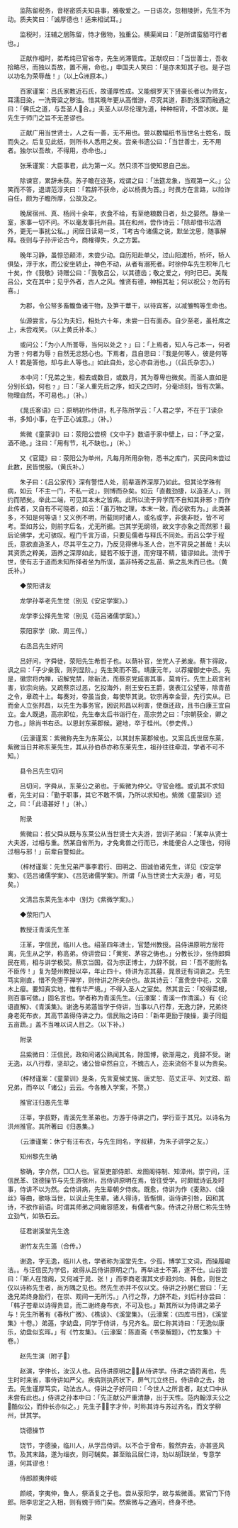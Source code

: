 <!-- { "loadSidebar": true } -->
　　监陈留税务，音枢密质夫知县事，雅敬爱之。一日语次，忽相陵折，先生不为动。质夫笑曰：「诚厚德也！适来相试耳。」

　　监税时，汪辅之居陈留，恃才傲物，独重公。横渠闻曰：「是所谓蛮貊可行者也。」

　　正献作相时，弟希纯已官省寺，先生尚滞管库。正献叹曰：「当世善士，吾收拾略尽，而独以吾故，置不用，命也。」申国夫人笑曰：「是亦未知其子也。是子岂以功名为荣辱哉！」（以上洲原本。）

　　百家谨案：吕氏家教近石氏，故谨厚性成。又能纲罗天下贤豪长者以为师友，耳濡目染，一洗膏粱之秽浊。惜其晚年更从高僧游，尽究其道，斟酌浅深而融通之曰：「佛氏之道，与吾圣人合。」夫圣人以尽伦理为道，种种相背，不啻冰炭。是先生于师门之旨不无差谬也。

　　正献广用当世贤士，人之有一善，无不用也。尝以数幅纸书当世名士姓名，既而失之。后复见此纸，则所书人悉用之矣。尝亲书遗公曰：「当世善士，无不用者。独尔以吾故，不得用，亦命也。」

　　张釆谨案：大臣事君，此为第一义。然只须不当使知恩自己出。

　　除谏官，累辞未获。苏子瞻在迩英，戏谓之曰：「法筵龙象，当观第一义。」公笑而不答，退谓范淳夫曰：「若辞不获命，必以杨畏为首。」时畏方在言路，以险诈自任，颇为子瞻所厚，公故及之。

　　晚居宿州、真、杨间十余年，衣食不给，有至绝粮数日者，处之晏然。静坐一室，家事一切不问。不以毫发事托州县。其在和州，尝作诗云：「除却借书沽酒外，更无一事扰公私。」闲居日读易一爻，考古今诸儒之说，默坐沈思，随事解释。夜则与子孙评论古今，商榷得失，久之方罢。

　　晚年习静，虽惊恐颠沛，未尝少动。自历阳赴单父，过山阳渡桥，桥坏，轿人俱坠，浮于水，而公安坐轿止，神色不动，从者有溺死者。时徐仲车先生积年几七十矣，作《我敬》诗赠公曰：「我敬吕公，以其德齿；敬之爱之，何时已已。美哉吕公，文在其中；见乎外者，古人之风。惟贤有德，神相其祉；何以祝公﹖勿药有喜。」

　　为郡，令公帑多畜鳆鱼诸干物，及笋干蕈干，以待宾客，以减雏鸭等生命也。

　　仙源尝言，与公为夫妇，相处六十年，未尝一日有面赤。自少至老，虽衽席之上，未尝戏笑。（以上黄氏补本。）

　　或问公：「为小人所詈辱，当何以处之﹖」曰：「上焉者，知人与己本一，何者为詈﹖何者为辱﹖自然无忿怒心也。下焉者，且自思曰：『我是何等人，彼是何等人！若是答他，却与此人等也。』如此自处，忿心亦自消也。」（《吕氏杂志》。）

　　本中问：「兄弟之生，相去或数日，或数月，其为尊卑也微矣。而圣人直如是分别长幼，何也﹖」曰：「圣人重先后之序，如天之四时，分毫顷刻，皆有次第。物理自然，不可易也。」（补。）

　　《晁氏客语》曰：原明初作侍讲，札子陈所学云：「人君之学，不在于读杂书，多知小事，在于正心诚意。」（补。）

　　紫微《童蒙训》曰：荥阳公尝榜《文中子》数语于家中壁上，曰：「予之室，酒不绝。」注曰：「用有节，礼不缺也。」（补。）

　　又《官箴》曰：荥阳公为单州，凡每月所用杂物，悉书之库门，买民间未尝过此数，民皆悦服。（黄氏补。）

　　朱子曰：《吕公家传》深有警悟人处，前辈涵养深厚乃如此。但其论学殊有病，如云「不主一门，不私一说」，则博而杂矣。如云「直截劲捷，以造圣人」，则约而陋矣。举此二端，可见其本末之皆病。此所以流于异学而不自知其非邪﹖而作此传者，又自有不可晓者，如云：「虽万物之理，本末一致，而必欲有为。」此类甚多，不知是何等语！又义例不明，所载同时诸人，或名或字，非褒非贬，皆不可考。至如苏公，则前字后名，尤无所据。岂其学无纲领，故文字亦象之而然邪！最后论佛学，尤可骇叹。程门千言万语，只要见儒者与释氏不同处。而吕公学于程氏，意欲直造圣人，尽其平生之力，乃反见得佛与圣人合，岂不背戾之甚哉！夫以其资质之粹美，涵养之深厚如此，疑若不叛于道，而穷理不精，错谬如此。流传于世，使有志于道而未知所择者坐为所误，盖非特莠之乱苗、紫之乱朱而已也。（黄氏补。）

　　◆荥阳讲友

　　龙学孙莘老先生觉（别见《安定学案》。）

　　龙学李公择先生常（别见《范吕诸儒学案》。）

　　荥阳家学（欧、周三传。）

　　右丞吕先生好问

　　吕好问，字舜徒，荥阳先生希哲子也。以荫补官，坐党人子弟废。蔡卞得政，讽之曰：「子少亲我，则列显阶。」先生笑而不答。靖康元年，以荐擢御史中丞。先是，徽宗将内禅，诏解党禁，除新法，而蔡京党戚害其事，莫肯行。先生上疏言利害，钦宗向纳。又疏蔡京过恶，乞投海外，削王安石王爵，褒表江公望等，除青苗之令，章疏十上。每奏对，帝虽当食，每使毕其说。钦宗再幸金营，先行实从。已而金人立张邦昌，以先生为事务官，因说邦昌以利害，使亟还政，且书白康王宜自立。金人既退，高宗即位，先生奉太后书诣行在，高宗劳之曰：「宗朝获全，卿之力也。」除尚书右丞。以恩封东莱郡候。避地，卒于桂州。（参史传。）

　　（云濠谨案：紫微称先生为东莱公，以其封东莱郡候也。又案吕氏世居东莱，紫微当日并称东莱先生，其从孙伯恭亦称东莱先生，祖孙往往牵混，学者不可不知。）

　　县令吕先生切问

　　吕切问，字舜从，东莱公之弟也。于紫微为仲父。守官会稽。或讥其不求知者，先生对曰：「勤于职事，其它不敢不慎，乃所以求知也。紫微《童蒙训》述之，曰：「此语甚好！」（补。）

　　附录

　　紫微曰：叔父舜从既与东莱公从当世贤士大夫游，尝训子弟曰：「某幸从贤士大夫游，过相与重。然某自省所为，才免禽兽之行而已，未能便合人之理也，何得过相与邪！」前辈自警如此。

　　（梓材谨案：先生兄弟严事李君行、田明之、田诚伯诸先生，详见《安定学案》、《范吕诸儒学案》、《吕范诸儒学案》。所谓「从当世贤士大夫游」者，可见矣。）

　　文清吕东莱先生本中（别为《紫微学案》。）

　　◆荥阳门人

　　教授汪青溪先生革

　　汪革，字信民，临川人也。绍圣四年进士，官楚州教授。吕侍讲原明方居符离，先生从之学，称高弟。侍讲尝曰：「黄宪、茅容之俦也。」分教长沙，张侍郎舜民在焉，相与讲学极契。蔡京当国，召为宗正博士，力辞不就，曰：「吾不能附名不臣传！」复为楚州教授以卒，年止四十。侍讲为志其墓，晁景迂有词哀之。先生笃实刚直，惜不免堕于禅学，则侍讲之所夹杂也。故其诗云：「富贵空中花，文章木上瘿。要知真实地，惟有华严境。」不得入圣人之室矣。然其言云：「咬得菜根，则百事可做。」固名言也。学者称为青溪先生。（云濠案：青溪一作清溪。）有《论语直解》、《青溪集》。谢逸与弟薖皆学于侍讲，当事以八行荐，无逸力辞，兄弟终身老死布衣，其高节盖得侍讲之力。信民贻之诗曰：「新年更励于陵操，妻子同鉏五亩蔬。」盖不当唯以词人目之。（以下补。）

　　附录

　　吕紫微曰：汪信民，政和间诸公熟闻其名，除国博，欲渐用之，竟辞不受。谢无逸，以八行荐，坚却之。诸公皆卓然自立，不媿古人，迩来流俗不复以为贵矣。

　　（梓材谨案：《童蒙训》是条，先言夏候丈旄、唐丈恕、范丈正平、刘丈跂、蹈兄弟，而卒以「诸公」云云。今各散入学案，不赘。）

　　推官汪归愚先生莘

　　汪莘，字叔野，青溪先生革弟也。方游于侍讲之门，学行亚于其兄。以诗名为洪州推官。其所著曰《归愚集。》

　　（云濠谨案：休宁有汪布衣，与先生同名，字叔耕，为朱子讲学之友。）

　　知州黎先生确

　　黎确，字介然，□□人也。官至吏部侍郎、龙图阁待制、知漳州。崇宁间，汪信民革、饶德操节与先生游宿州，吕侍讲原明在焉，皆往受学。时颇赋诗诋及时事，侍讲不以为然。会侍讲病，先生辈朝夕侍疾。既愈，侍讲为作《麦熟》、《缲丝》等曲，歌咏当世，以讽止先生辈。诸人得诗，皆惭惧，诣侍讲引咎，因和其诗，不欲作前语。时谓其师弟之间雍容感发，有儒者气象。侍讲之孙居仁称先生特立劲气，如铁石云。

　　征君谢溪堂先生逸

　　谢竹友先生薖（合传。）

　　谢逸，字无逸，临川人也，学者称为溪堂先生。少孤，博学工文词，而操履峻洁。。与汪信民为学侣，故得从吕侍讲原明之门。再举进士不第，遂不仕。山谷尝曰：「斯人在馆阁，又何减于晁、张！」而李商老谓其文步趋刘向、韩愈，则世之仅以诗称先生者，尚方隅之见也。然先生亦并不仅以文。侍讲之孙居仁尝曰：「无逸兄弟终身励行，在崇、观间一无所污。」八行之荐，力辞不赴，刘后村亦尝曰：「韩子苍辈以诗得贵显，而二谢终身布衣，不可及也。」斯其所以为侍讲之弟子与！先生所著有《春秋广微》、《樵谈》、《溪堂集》。（云濠案：《四库书目》，《溪堂集》十卷。）弟薖，字幼盘，同学于侍讲，与兄齐名。居仁称其诗曰：「无逸似康乐，幼盘似玄晖。」有《竹友集》。（云濠案：陈直斋《书录解题》，《竹友集》十卷。）

　　赵先生演（附子）

　　赵演，字仲长，汝汉人也。吕侍讲原明之，从侍讲学。侍讲之谪符离也，先生时时来省，事侍讲如严父。疾病则执药状下，屏气兀立终日。侍讲命之去，始去。先生谨厚笃实，动法古人。侍讲之子好问曰：「今世人之所言者，赵丈口中从未尝有此也。」侍讲之孙本中曰：「先正献公严重清静，出于天性。范内翰淳夫公之酷似公，而仲长亦似之。」先生子，字才仲，时称其诗与苏过齐名，而文学柳州，世其学。

　　饶德操节

　　饶节，字德操，临川人，从学吕侍讲。以不合于曾布，毅然弃去，亦甚竖风节。及其末路，遂为缁衣，则可駴矣。甚至贻吕居仁诗，劝以胡趺坐，专意学道，何其谬也！

　　侍郎颜夷仲岐

　　颜岐，字夷仲，鲁人，祭酒复之子也。尝从荥阳学，故与紫微善。累官门下侍郎。阻李忠定之入相，则有媿于师门矣。然紫微与之通问，终身不绝。

　　附录

